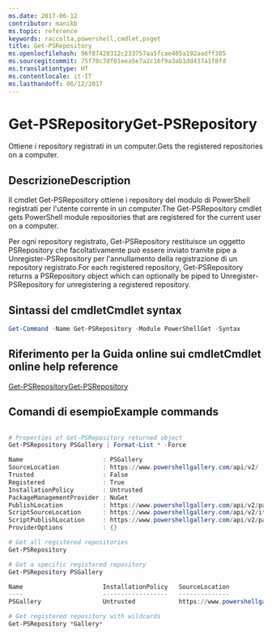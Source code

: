 ```yaml
---
ms.date: 2017-06-12
contributor: manikb
ms.topic: reference
keywords: raccolta,powershell,cmdlet,psget
title: Get-PSRepository
ms.openlocfilehash: 96f87428312c233757aa5fcae405a192aadff385
ms.sourcegitcommit: 75f70c7df01eea5e7a2c16f9a3ab1dd437a1f8fd
ms.translationtype: HT
ms.contentlocale: it-IT
ms.lasthandoff: 06/12/2017
---
```

# <a name="get-psrepository"></a><span data-ttu-id="86125-103">Get-PSRepository</span><span class="sxs-lookup"><span data-stu-id="86125-103">Get-PSRepository</span></span>

<span data-ttu-id="86125-104">Ottiene i repository registrati in un computer.</span><span class="sxs-lookup"><span data-stu-id="86125-104">Gets the registered repositories on a computer.</span></span>

## <a name="description"></a><span data-ttu-id="86125-105">Descrizione</span><span class="sxs-lookup"><span data-stu-id="86125-105">Description</span></span>

<span data-ttu-id="86125-106">Il cmdlet Get-PSRepository ottiene i repository del modulo di PowerShell registrati per l'utente corrente in un computer.</span><span class="sxs-lookup"><span data-stu-id="86125-106">The Get-PSRepository cmdlet gets PowerShell module repositories that are registered for the current user on a computer.</span></span>

<span data-ttu-id="86125-107">Per ogni repository registrato, Get-PSRepository restituisce un oggetto PSRepository che facoltativamente può essere inviato tramite pipe a Unregister-PSRepository per l'annullamento della registrazione di un repository registrato.</span><span class="sxs-lookup"><span data-stu-id="86125-107">For each registered repository, Get-PSRepository returns a PSRepository object which can optionally be piped to Unregister-PSRepository for unregistering a registered repository.</span></span>

## <a name="cmdlet-syntax"></a><span data-ttu-id="86125-108">Sintassi del cmdlet</span><span class="sxs-lookup"><span data-stu-id="86125-108">Cmdlet syntax</span></span>
```powershell
Get-Command -Name Get-PSRepository -Module PowerShellGet -Syntax
```

## <a name="cmdlet-online-help-reference"></a><span data-ttu-id="86125-109">Riferimento per la Guida online sui cmdlet</span><span class="sxs-lookup"><span data-stu-id="86125-109">Cmdlet online help reference</span></span>

[<span data-ttu-id="86125-110">Get-PSRepository</span><span class="sxs-lookup"><span data-stu-id="86125-110">Get-PSRepository</span></span>](http://go.microsoft.com/fwlink/?LinkID=517127)

## <a name="example-commands"></a><span data-ttu-id="86125-111">Comandi di esempio</span><span class="sxs-lookup"><span data-stu-id="86125-111">Example commands</span></span>

```powershell

# Properties of Get-PSRepository returned object
Get-PSRepository PSGallery | Format-List * -Force

Name                      : PSGallery
SourceLocation            : https://www.powershellgallery.com/api/v2/
Trusted                   : False
Registered                : True
InstallationPolicy        : Untrusted
PackageManagementProvider : NuGet
PublishLocation           : https://www.powershellgallery.com/api/v2/package/
ScriptSourceLocation      : https://www.powershellgallery.com/api/v2/items/psscript/
ScriptPublishLocation     : https://www.powershellgallery.com/api/v2/package/
ProviderOptions           : {}

# Get all registered repositories
Get-PSRepository

# Get a specific registered repository
Get-PSRepository PSGallery

Name                      InstallationPolicy   SourceLocation
----                      ------------------   --------------
PSGallery                 Untrusted            https://www.powershellgallery.com/api/v2/

# Get registered repository with wildcards
Get-PSRepository *Gallery*

```

